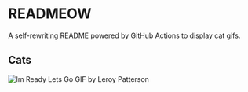 # READMEOW

A self-rewriting README powered by GitHub Actions to display cat gifs.

## Cats

![Im Ready Lets Go GIF by Leroy Patterson](https://media1.giphy.com/media/CjmvTCZf2U3p09Cn0h/200.gif?cid=9acd02dam77864obmp4h3tn6cg0r1991s2atyvk2lt7rx3za&ep=v1_gifs_search&rid=200.gif&ct=g)
